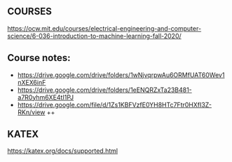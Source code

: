 


## COURSES

https://ocw.mit.edu/courses/electrical-engineering-and-computer-science/6-036-introduction-to-machine-learning-fall-2020/

## Course notes:

* https://drive.google.com/drive/folders/1wNjvqrpwAu6ORMfUAT60Wev1nXEX6inF
* https://drive.google.com/drive/folders/1eENQRZxTa23B481-a7R0yhm6XE4tI1PJ
* https://drive.google.com/file/d/1Zs1KBFVzfE0YH8HTc7Ftr0HXfI3Z-RKn/view ++



## KATEX

https://katex.org/docs/supported.html